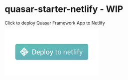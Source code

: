 # quasar-starter-netlify - WIP
Click to deploy Quasar Framework App to Netlify

<img src="https://github.com/Mary-Tyler-Moore/quasar-starter-netlify/blob/master/deploy-to-netlify.png?raw=true" width="60%"/>
